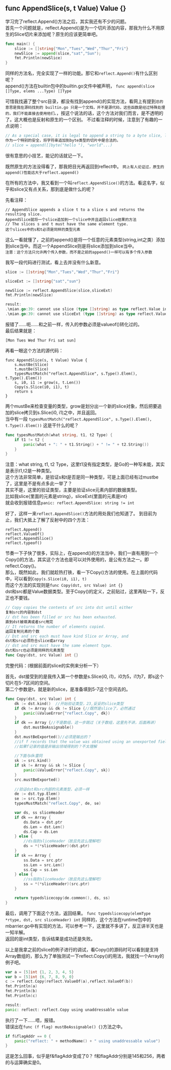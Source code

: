 ## func AppendSlice(s, t Value) Value {}

学习完了reflect.Append()方法之后，其实我还有不少的问题。  
首先一个问题就是，reflect.Append()是为一个切片添加内容，那我为什么不用原生的Slice切片来添加呢？原生的应该更简单吧。  

```go
func main() {
	slice := []string{"Mon","Tues","Wed","Thur","Fri"}
	newSlice := append(slice,"sat","Sun");
	fmt.Println(newSlice)
}
```
同样的方法名，完全实现了一样的功能。那它和`reflect.Append()`有什么区别呢？  
append()方法在builtin包中的builtin.go文件中被声明，
`func append(slice []Type, elems ...Type) []Type`

可惜我找遍了整个src目录，都没有找到append()的实现方法，看网上有提到`总的意思是我在源码找到的 builtin.go 只是一个文档，并不是源代码，这些函数是经过特殊处理的，我们不能直接去使用他们。`，按这个说法的话，这个方法对我们而言，是不透明的了。这大概也是反射和原生的一个区别。
不过看注释的时候，注意到了有趣的一点说明：  
```go
// As a special case, it is legal to append a string to a byte slice, like this:
作为一个特别的安全，将字符串追加到byte类型的切片中是合法的。
// slice = append([]byte("hello "), "world"...)
```
很有意思的小技艺，能记的话就记一下。  

既然原生的方法没得看了，那我把目光再返回到reflect中。
`网上有人论证过，原生的append()性能远大于reflect.append()`

在所有的方法中，我又看到一个叫`reflect.AppendSlice()`的方法。看这名字，似乎和slice又有点关系，那到底是做什么的呢？

先看注释：  
```
// AppendSlice appends a slice t to a slice s and returns the resulting slice.
AppendSlice就将一个slice追加到一个slice中并且返回slice结果的方法
// The slices s and t must have the same element type.
这个slices中的s和t必须是同样的类型元素
```
这么一看就懂了，之前的append()是将一个任意的元素类型(string,int之类）添加到slice当中。而这一个AppendSlice则是将slice添加到slice当中。  
`注意：这个方法只允许两个传入参数，而不是之前的append()一样可以有多个传入参数`

我写一段代码进行测试，看上去并没有什么新意。  
```go
slice := []string{"Mon","Tues","Wed","Thur","Fri"}

sliceExt := []string{"sat","sun"}

newSlice := reflect.AppendSlice(slice,sliceExt)
fmt.Println(newSlice)

result:
.\mian.go:39: cannot use slice (type []string) as type reflect.Value in argument to reflect.AppendSlice
.\mian.go:39: cannot use sliceExt (type []string) as type reflect.Value in argument to reflect.AppendSlice
```

报错了……呃……和之前一样，传入的参数必须是valueof()转化过的。  
最后结果就是：  
```
[Mon Tues Wed Thur Fri sat sun]
```

再看一眼这个方法的源代码：  
```
func AppendSlice(s, t Value) Value {
	s.mustBe(Slice)
	t.mustBe(Slice)
	typesMustMatch("reflect.AppendSlice", s.Type().Elem(), t.Type().Elem())
	s, i0, i1 := grow(s, t.Len())
	Copy(s.Slice(i0, i1), t)
	return s
}
```
两个mustBe来检查变量的类型，grow是划分出一个新的slice对象，然后把要追加的slice拷贝到s.Slice(i0, i1)之中，并且返回。  
当中有一段
`typesMustMatch("reflect.AppendSlice", s.Type().Elem(), t.Type().Elem())`
这是干什么的呢？  
```go
func typesMustMatch(what string, t1, t2 Type) {
	if t1 != t2 {
		panic(what + ": " + t1.String() + " != " + t2.String())
	}
}
```
注意：what string, t1, t2 Type，这里t1没有指定类型，是Go的一种写未能，其实是表示t1,t2是一种类型。  
这个方法非常简单，是验证s和t是否是同一种类型，可是上面已经有过mustbe了，这里是不是有点多此一举了？  
其实不是，这里的验证类型，主要是验证slice元素内部的数据类型。  
比如我slice{里面的元素是string}，sliceExt{里面的元素是int}  
就会收到报错信息`panic: reflect.AppendSlice: string != int`  

好了，这样一来`reflect.AppendSlice()`方法的用处我们也知道了。
到目前为止，我们大抵上了解了反射中的四个方法：  
```
reflect.Append()
reflect.ValueOf()
reflect.AppendSlice()
reflect.typeof()
```

节奏一下子快了很多，实际上，在append()的方法当中，我们一直有用到一个Copy()的方法，其实这个方法也是可以对外使用的，是公有方法之一。即reflect.Copy()。  
那么，既然如此，我们就趁热打铁，看一下Copy()方法的使用。在上面的代码中，可以看到`Copy(s.Slice(i0, i1), t)`  
而这个方法的实现则是`func Copy(dst, src Value) int {}`  
dst和src都是Value数据类型。至于Copy()的定义，之前贴过，这里再贴一下，反正也不要钱。  
```go
// Copy copies the contents of src into dst until either
复制src的内容到dst
// dst has been filled or src has been exhausted.
直到dst被填满或者src用完
// It returns the number of elements copied.
返回复制元素的个数
// Dst and src each must have kind Slice or Array, and
dst和src必须符合slice或array
// dst and src must have the same element type.
dst和src也必须是同样的元素类型
func Copy(dst, src Value) int {}
```
完整代码：(根据前面的slice的实例来分析一下）

首先，dst接受到的是我传入第一个参数是s.Slice(i0, i1)，i0为5，i1为7，即s这个切片在5-7区间的空间。  
第二个参数是t，就是新的slice，是准备填到5-7这个空间去的。  
```go
func Copy(dst, src Value) int {
	dk := dst.kind()  //开始验证类型，23,妥妥的slice类型
	if dk != Array && dk != Slice {//既然是slice了，必然通过
		panic(&ValueError{"reflect.Copy", dk})
	}
	if dk == Array {//不是数组，这一步跳过（关于数组，这里先不讲，后面再讲）
		dst.mustBeAssignable()
	}
	dst.mustBeExported()//必须是输出的？
	//if f records that the value was obtained using an unexported field.
	//如果f记录的值是非输出领域得到的？不太理解
	
	//下面与dk雷同
	sk := src.kind()
	if sk != Array && sk != Slice {
		panic(&ValueError{"reflect.Copy", sk})
	}
	src.mustBeExported()
	
	//验证dst和src内部的元素类型，必须一样
	de := dst.typ.Elem()
	se := src.typ.Elem()
	typesMustMatch("reflect.Copy", de, se)

	var ds, ss sliceHeader
	if dk == Array {
		ds.Data = dst.ptr
		ds.Len = dst.Len()
		ds.Cap = ds.Len
	} else {
		//ds指到sliceHeader（故且先这么理解吧）
		ds = *(*sliceHeader)(dst.ptr)
	}
	if sk == Array {
		ss.Data = src.ptr
		ss.Len = src.Len()
		ss.Cap = ss.Len
	} else {
		//ss指到sliceHeader（故且先这么理解吧）
		ss = *(*sliceHeader)(src.ptr)
	}

	return typedslicecopy(de.common(), ds, ss)
}
```

最后，调用了下面这个方法，返回结果。
`func typedslicecopy(elemType *rtype, dst, src sliceHeader) int`
同样的，这个方法在runtime包中的mbarrier.go中有实现的方法，可以参考一下，这里就不多讲了，反正讲半天也是一知半解。  
返回的是int类型，告诉结果是成功还是失败。

以上是我拿之前的slice的例子进行的调试，看Copy()的源码时可以看到是支持Array数组的，那么为了单独测试一下reflect.Copy()的用法，我就找一个Array的例子吧。  

```go
var a = [5]int {1, 2, 3, 4, 5}
var b = [5]int {6, 7, 8, 9, 0}
c := reflect.Copy(reflect.ValueOf(a),reflect.ValueOf(b))
fmt.Println(a)
fmt.Println(b)
fmt.Println(c)

result:
panic: reflect: reflect.Copy using unaddressable value
```

执行了一下……唔，报错。  
错误出在`func (f flag) mustBeAssignable() {}`方法之中。
```go
if f&flagAddr == 0 {
	panic("reflect: " + methodName() + " using unaddressable value")
}
```
这是怎么回事，似乎是f&flagAddr变成了0？
f和flagAddr分别是145和256，两者的与运算确实是0。
